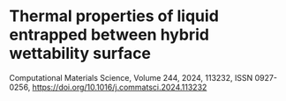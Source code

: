 # Thermal properties of liquid entrapped between hybrid wettability surface
Computational Materials Science, Volume 244, 2024, 113232, ISSN 0927-0256, https://doi.org/10.1016/j.commatsci.2024.113232
